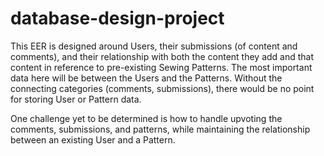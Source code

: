 # database-design-project

This EER is designed around Users, their submissions (of content and comments), and their relationship with both the content they add and that content in reference to pre-existing Sewing Patterns. The most important data here will be between the Users and the Patterns. Without the connecting categories (comments, submissions), there would be no point for storing User or Pattern data. 

One challenge yet to be determined is how to handle upvoting the comments, submissions, and patterns, while maintaining the relationship between an existing User and a Pattern.

